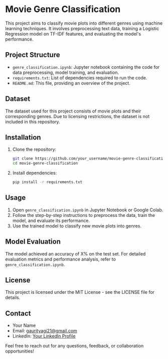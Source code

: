 # Movie Genre Classification

This project aims to classify movie plots into different genres using machine learning techniques. It involves preprocessing text data, training a Logistic Regression model on TF-IDF features, and evaluating the model's performance.

## Project Structure

- `genre_classification.ipynb`: Jupyter notebook containing the code for data preprocessing, model training, and evaluation.
- `requirements.txt`: List of dependencies required to run the code.
- `README.md`: This file, providing an overview of the project.

## Dataset

The dataset used for this project consists of movie plots and their corresponding genres. Due to licensing restrictions, the dataset is not included in this repository.

## Installation

1. Clone the repository:

   ```bash
   git clone https://github.com/your_username/movie-genre-classification.git
   cd movie-genre-classification
2. Install dependencies:

   ```bash
   pip install -r requirements.txt

## Usage

1. Open `genre_classification.ipynb` in Jupyter Notebook or Google Colab.
2. Follow the step-by-step instructions to preprocess the data, train the model, and evaluate its performance.
3. Use the trained model to classify new movie plots into genres.

## Model Evaluation

The model achieved an accuracy of X% on the test set. For detailed evaluation metrics and performance analysis, refer to `genre_classification.ipynb`.

## License

This project is licensed under the MIT License - see the LICENSE file for details.

## Contact

- Your Name
- Email: gaurityagi21@gmail.com
- LinkedIn: [Your LinkedIn Profile]([https://linkedin.com/your_profile](https://www.linkedin.com/in/gaurityagi21/))

Feel free to reach out for any questions, feedback, or collaboration opportunities!
